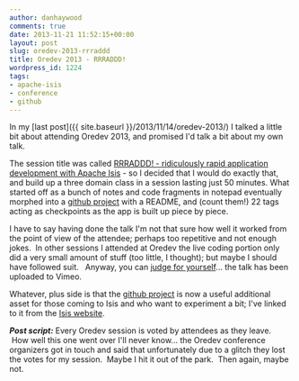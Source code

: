 ```yaml
---
author: danhaywood
comments: true
date: 2013-11-21 11:52:15+00:00
layout: post
slug: oredev-2013-rrraddd
title: Oredev 2013 - RRRADDD!
wordpress_id: 1224
tags:
- apache-isis
- conference
- github
---
```


In my [last post]({{ site.baseurl }}/2013/11/14/oredev-2013/) I talked a little bit about attending Oredev 2013, and promised I'd talk a bit about my own talk.

The session title was called [RRRADDD! - ridiculously rapid application development with Apache Isis](http://oredev.org/2013/wed-fri-conference/rrraddd-ridiculously-rapid-domain-driven-and-restful-apps-with-apache-isis) - so I decided that I would do exactly that, and build up a three domain class in a session lasting just 50 minutes. What started off as a bunch of notes and code fragments in notepad eventually morphed into a [github project](https;//github.com/danhaywood/rrraddd-isis-131) with a README, and (count them!) 22 tags acting as checkpoints as the app is built up piece by piece.

I have to say having done the talk I'm not that sure how well it worked from the point of view of the attendee; perhaps too repetitive and not enough jokes.  In other sessions I attended at Oredev the live coding portion only did a very small amount of stuff (too little, I thought); but maybe I should have followed suit.   Anyway, you can [judge for yourself](http://vimeo.com/79377116)... the talk has been uploaded to Vimeo.

Whatever, plus side is that the [github project](https://github.com/danhaywood/rrraddd-isis-131) is now a useful additional asset for those coming to Isis and who want to experiment a bit; I've linked to it from the [Isis website](http://isis.apache.org/learning-more/articles-and-presentations.html).

**_Post script:_**
Every Oredev session is voted by attendees as they leave.  How well this one went over I'll never know... the Oredev conference organizers got in touch and said that unfortunately due to a glitch they lost the votes for my session.  Maybe I hit it out of the park.  Then again, maybe not.
